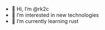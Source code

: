 - 👋 Hi, I’m @rk2c
- 👀 I’m interested in new technologies
- 🌱 I’m currently learning rust


<!---
rk2c is a ✨ special ✨ repository because its `README.md` (this file) appears on your GitHub profile.
You can click the Preview link to take a look at your changes.
--->
